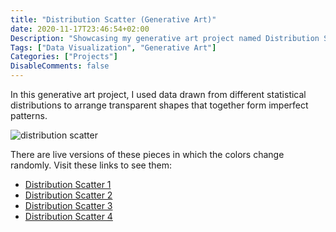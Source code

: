 ```yaml
---
title: "Distribution Scatter (Generative Art)"
date: 2020-11-17T23:46:54+02:00
Description: "Showcasing my generative art project named Distribution Scatter"
Tags: ["Data Visualization", "Generative Art"]
Categories: ["Projects"]
DisableComments: false
---
```


In this generative art project, I used data drawn from different statistical
distributions to arrange transparent shapes that together form imperfect
patterns.

![distribution
scatter](/post/distribution-scatter-generative-art_files/distribution_scatter.png)

There are live versions of these pieces in which the colors change randomly.
Visit these links to see them:

- [Distribution Scatter 1](https://vizhub.com/waseem-medhat/2a168face274411eaedf4c9f416b7262)
- [Distribution Scatter 2](https://vizhub.com/waseem-medhat/7a375134ced34fb687e6da979f7cc0f3)
- [Distribution Scatter 3](https://vizhub.com/waseem-medhat/b0a8eda4e649497f9e1ad4eb5152edd3)
- [Distribution Scatter 4](https://vizhub.com/waseem-medhat/318d6cc5a4bb47e78b29e2107340d19b)
